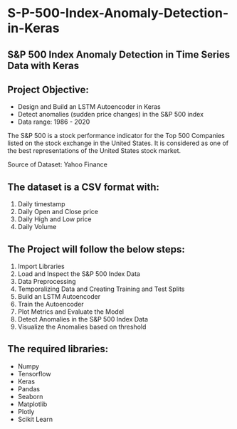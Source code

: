 # S-P-500-Index-Anomaly-Detection-in-Keras

## S&P 500 Index Anomaly Detection in Time Series Data with Keras

## Project Objective:
- Design and Build an LSTM Autoencoder in Keras
- Detect anomalies (sudden price changes) in the S&P 500 index
- Data range: 1986 - 2020

The S&P 500 is a stock performance indicator for the Top 500 Companies listed on the stock exchange in the United States. 
It is considered as one of the best representations of the United States stock market.

Source of Dataset: Yahoo Finance

## The dataset is a CSV format with: 
1. Daily timestamp
2. Daily Open and Close price
3. Daily High and Low price
4. Daily Volume


## The Project will follow the below steps:
1. Import Libraries
2. Load and Inspect the S&P 500 Index Data
3. Data Preprocessing
4. Temporalizing Data and Creating Training and Test Splits
5. Build an LSTM Autoencoder
6. Train the Autoencoder
7. Plot Metrics and Evaluate the Model
8. Detect Anomalies in the S&P 500 Index Data
9. Visualize the Anomalies based on threshold

## The required libraries:
- Numpy
- Tensorflow
- Keras
- Pandas
- Seaborn
- Matplotlib
- Plotly
- Scikit Learn
